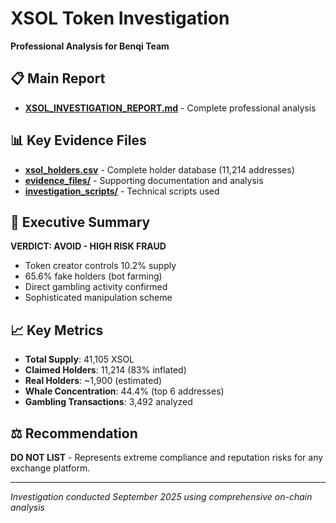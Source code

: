 # XSOL Token Investigation

**Professional Analysis for Benqi Team**

## 📋 Main Report
- **[XSOL_INVESTIGATION_REPORT.md](./XSOL_INVESTIGATION_REPORT.md)** - Complete professional analysis

## 📊 Key Evidence Files
- **[xsol_holders.csv](./xsol_holders.csv)** - Complete holder database (11,214 addresses)
- **[evidence_files/](./evidence_files/)** - Supporting documentation and analysis
- **[investigation_scripts/](./investigation_scripts/)** - Technical scripts used

## 🚨 Executive Summary
**VERDICT: AVOID - HIGH RISK FRAUD**

- Token creator controls 10.2% supply
- 65.6% fake holders (bot farming)
- Direct gambling activity confirmed
- Sophisticated manipulation scheme

## 📈 Key Metrics
- **Total Supply**: 41,105 XSOL
- **Claimed Holders**: 11,214 (83% inflated)  
- **Real Holders**: ~1,900 (estimated)
- **Whale Concentration**: 44.4% (top 6 addresses)
- **Gambling Transactions**: 3,492 analyzed

## ⚖️ Recommendation
**DO NOT LIST** - Represents extreme compliance and reputation risks for any exchange platform.

---
*Investigation conducted September 2025 using comprehensive on-chain analysis*